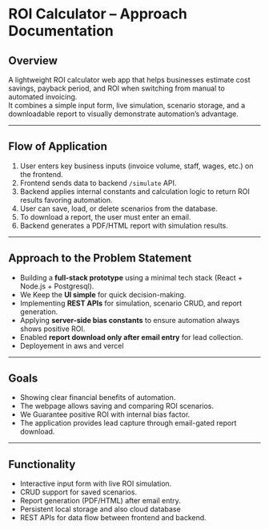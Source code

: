 # ROI Calculator – Approach Documentation

## **Overview**
A lightweight ROI calculator web app that helps businesses estimate cost savings, payback period, and ROI when switching from manual to automated invoicing.  
It combines a simple input form, live simulation, scenario storage, and a downloadable report to visually demonstrate automation’s advantage.

---

## **Flow of Application**
1. User enters key business inputs (invoice volume, staff, wages, etc.) on the frontend.  
2. Frontend sends data to backend `/simulate` API.  
3. Backend applies internal constants and calculation logic to return ROI results favoring automation.  
4. User can save, load, or delete scenarios from the database.  
5. To download a report, the user must enter an email.  
6. Backend generates a PDF/HTML report with simulation results.

---

## **Approach to the Problem Statement**
- Building a **full-stack prototype** using a minimal tech stack (React + Node.js + Postgresql).  
- We Keep the **UI simple** for quick decision-making.  
- Implementing **REST APIs** for simulation, scenario CRUD, and report generation.  
- Applying **server-side bias constants** to ensure automation always shows positive ROI.  
- Enabled **report download only after email entry** for lead collection.
- Deployement in aws and vercel

---

## **Goals**
- Showing clear financial benefits of automation.  
- The webpage allows saving and comparing ROI scenarios.  
- We Guarantee positive ROI with internal bias factor.  
- The application provides lead capture through email-gated report download.  

---

## **Functionality**
- Interactive input form with live ROI simulation.  
- CRUD support for saved scenarios.  
- Report generation (PDF/HTML) after email entry.  
- Persistent local storage and also cloud database  
- REST APIs for data flow between frontend and backend.

